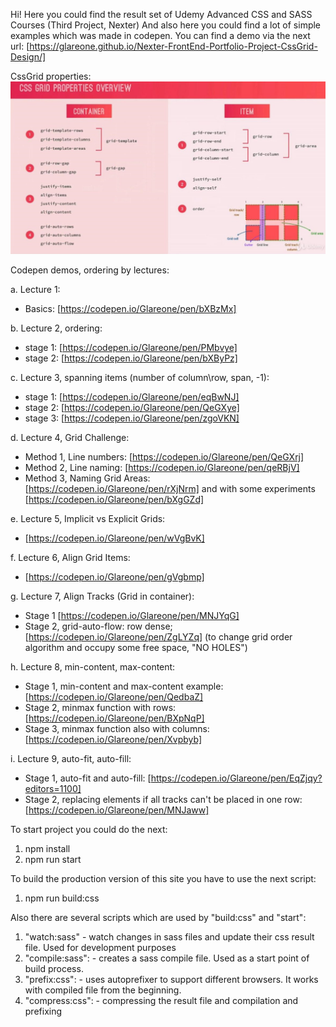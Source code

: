 Hi!
Here you could find the result set of Udemy Advanced CSS and SASS Courses (Third Project, Nexter)
And also here you could find a lot of simple examples which was made in codepen.
You can find a demo via the next url:
[https://glareone.github.io/Nexter-FrontEnd-Portfolio-Project-CssGrid-Design/]

CssGrid properties:
![alt text](img/cssGrid_properties.jpg)

Codepen demos, ordering by lectures:
 
a. Lecture 1:
* Basics: [https://codepen.io/Glareone/pen/bXBzMx]

b. Lecture 2, ordering:
* stage 1: [https://codepen.io/Glareone/pen/PMbvye]
* stage 2: [https://codepen.io/Glareone/pen/bXByPz]

c. Lecture 3, spanning items (number of column\row, span, -1):
* stage 1: [https://codepen.io/Glareone/pen/eqBwNJ]
* stage 2: [https://codepen.io/Glareone/pen/QeGXye]
* stage 3: [https://codepen.io/Glareone/pen/zgoVKN]

d. Lecture 4, Grid Challenge:
* Method 1, Line numbers: [https://codepen.io/Glareone/pen/QeGXrj]
* Method 2, Line naming: [https://codepen.io/Glareone/pen/qeRBjV]
* Method 3, Naming Grid Areas:  [https://codepen.io/Glareone/pen/rXjNrm] and with some experiments [https://codepen.io/Glareone/pen/bXgGZd]

e. Lecture 5, Implicit vs Explicit Grids:
* [https://codepen.io/Glareone/pen/wVgBvK]

f. Lecture 6, Align Grid Items:
* [https://codepen.io/Glareone/pen/gVgbmp]

g. Lecture 7, Align Tracks (Grid in container):
*  Stage 1 [https://codepen.io/Glareone/pen/MNJYqG]
* Stage 2, grid-auto-flow: row dense; [https://codepen.io/Glareone/pen/ZgLYZq] 
(to change grid order algorithm and occupy some free space, "NO HOLES")

h. Lecture 8, min-content, max-content:
* Stage 1, min-content and max-content example: [https://codepen.io/Glareone/pen/QedbaZ]
* Stage 2, minmax function with rows: [https://codepen.io/Glareone/pen/BXpNqP]
* Stage 3, minmax function also with columns: [https://codepen.io/Glareone/pen/Xvpbyb]

i. Lecture 9, auto-fit, auto-fill:
* Stage 1, auto-fit and auto-fill: [https://codepen.io/Glareone/pen/EqZjqy?editors=1100]
* Stage 2, replacing elements if all tracks can't be placed in one row: [https://codepen.io/Glareone/pen/MNJaww]

To start project you could do the next:
1. npm install
2. npm run start

To build the production version of this site you have to use the next script:
1. npm run build:css

Also there are several scripts which are used by "build:css" and "start":
1. "watch:sass" - watch changes in sass files and update their css result file. Used for development purposes
2. "compile:sass": - creates a sass compile file. Used as a start point of build process.
3. "prefix:css": - uses autoprefixer to support different browsers. It works with compiled file from the beginning.
4. "compress:css": - compressing the result file and compilation and prefixing
